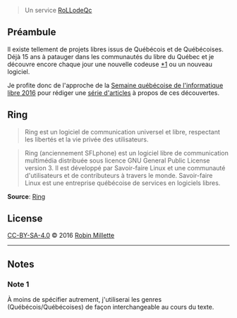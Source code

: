 > Un service [RoLLodeQc][]

## Préambule
Il existe tellement de projets libres issus de Québécois et de Québécoises.
Déjà 15 ans à patauger dans les communautés du libre du Québec et
je découvre encore chaque jour une nouvelle codeuse [*1][] ou un nouveau logiciel.

Je profite donc de l'approche de la
[Semaine québécoise de l'informatique libre 2016][SQIL] pour rédiger
une [série d'articles](.) à propos de ces découvertes.

## Ring
> Ring est un logiciel de communication universel et libre,
> respectant les libertés et la vie privée des utilisateurs.

> Ring (anciennement SFLphone) est un logiciel libre
> de communication multimédia distribuée sous licence
> GNU General Public License version 3.
> Il est développé par Savoir-faire Linux et une
> communauté d'utilisateurs et de contributeurs à travers le monde.
> Savoir-faire Linux est une entreprise québécoise de services en logiciels libres.

**Source**: [Ring][ring.cx]


## License
[CC-BY-SA-4.0][] © 2016 [Robin Millette][]

------

## Notes
### Note 1
À moins de spécifier autrement, j'utiliserai les genres (Québécois/Québécoises)
de façon interchangeable au cours du texte.

[*1]: #note-1
[SQIL]: <http://2016.sqil.info/>
[CC-BY-SA-4.0]: /cc-by-sa
[Robin Millette]: <http://robin.millette.info/>
[RoLLodeQc]: <http://www.rollodeqc.com/>
[snapshot-rollodeqc-1]: /snapshot-rollodeqc-1
[snapshot-rollodeqc-2]: /snapshot-rollodeqc-2
[snapshot-rollodeqc-3]: /snapshot-rollodeqc-3
[snapshot-rollodeqc-4]: /snapshot-rollodeqc-4
[ring.cx]: <https://ring.cx/fr>
[wpen:Ring_(Software)]: <https://en.wikipedia.org/wiki/Ring_%28software%29>
[sfl:ring-client-gnome]: <https://github.com/savoirfairelinux/ring-client-gnome>
[sfl:opendht]: <https://github.com/savoirfairelinux/opendht>
[sfl:ring-client-android]: <https://github.com/savoirfairelinux/ring-client-android>
[sfl:ring-client-macosx]: <https://github.com/savoirfairelinux/ring-client-macosx>
[sfl:ring-daemon]: <https://github.com/savoirfairelinux/ring-daemon>
[sfl]: <https://github.com/savoirfairelinux>
[Savoir-Faire Linux]: <https://www.savoirfairelinux.com/>
